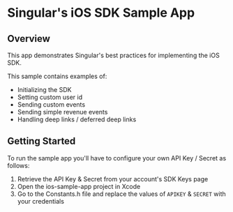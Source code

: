 # Singular's iOS SDK Sample App

## Overview
This app demonstrates Singular's best practices for implementing the iOS SDK.

This sample contains examples of:

- Initializing the SDK
- Setting custom user id
- Sending custom events
- Sending simple revenue events
- Handling deep links / deferred deep links

## Getting Started
To run the sample app you'll have to configure your own API Key / Secret as follows:

1. Retrieve the API Key & Secret from your account's SDK Keys page
2. Open the ios-sample-app project in Xcode
3. Go to the Constants.h file and replace the values of `APIKEY` & `SECRET` with your credentials
